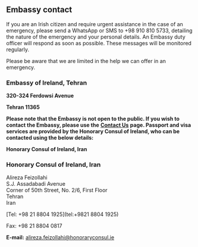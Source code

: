## Embassy contact

If you are an Irish citizen and require urgent assistance in the case of an emergency, please send a WhatsApp or SMS to +98 910 810 5733, detailing the nature of the emergency and your personal details. An Embassy duty officer will respond as soon as possible. These messages will be monitored regularly.

Please be aware that we are limited in the help we can offer in an emergency.

### Embassy of Ireland, Tehran

**320-324 Ferdowsi Avenue**

**Tehran 11365**

**Please note that the Embassy is not open to the public. If you wish to contact the Embassy, please use the** [**Contact Us**](https://www.ireland.ie/en/tehran/contact-embassy-of-ireland-iran/) **page. Passport and visa services are provided by the Honorary Consul of Ireland, who can be contacted using the below details:**

**Honorary Consul of Ireland, Iran**

### Honorary Consul of Ireland, Iran

Alireza Feizollahi   
S.J. Assadabadi Avenue   
Corner of 50th Street, No. 2/6, First Floor   
Tehran   
Iran

[Tel: +98 21 8804 1925](tel:+9821 8804 1925)

Fax: +98 21 8804 0817

**E-mail:** [alireza.feizollahi@honoraryconsul.ie](mailto:alireza.feizollahi@honoraryconsul.ie)